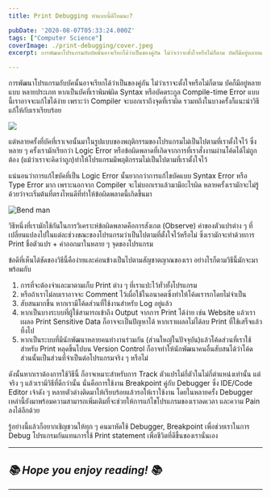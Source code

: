 ```yaml
---
title: Print Debugging ทำแบบนี้ดีไหมนะ?

pubDate: '2020-08-07T05:33:24.000Z'
tags: ["Computer Science"]
coverImage: ./print-debugging/cover.jpeg
excerpt: การพัฒนาโปรแกรมกับบัคนั้นอาจเรียกได้ว่าเป็นของคู่กัน ไม่ว่าเราจะตั้งใจหรือไม่ก็ตาม บัคก็มีอยู่หลายแบบ หลายประเภท หากเป็นบัคที่เราพิมพ์ผิด Syntax หรือบัคตระกูล Compile-time Error แบบนี้เราอาจจะแก้ไขได้ง่าย เพราะว่า Compiler จะบอกเราถึงจุดที่เราผิด รวมทถึงในบางครั้งก็แนะนำวิธีแก้ให้กับเราเรียบร้อย

---
```


การพัฒนาโปรแกรมกับบัคนั้นอาจเรียกได้ว่าเป็นของคู่กัน ไม่ว่าเราจะตั้งใจหรือไม่ก็ตาม บัคก็มีอยู่หลายแบบ หลายประเภท หากเป็นบัคที่เราพิมพ์ผิด Syntax หรือบัคตระกูล Compile-time Error แบบนี้เราอาจจะแก้ไขได้ง่าย เพราะว่า Compiler จะบอกเราถึงจุดที่เราผิด รวมทถึงในบางครั้งก็แนะนำวิธีแก้ให้กับเราเรียบร้อย

![](https://images.unsplash.com/photo-1543285198-3af15c4592ce?ixlib=rb-1.2.1&amp;q=80&amp;fm=jpg&amp;crop=entropy&amp;cs=tinysrgb&amp;w=2000&amp;fit=max&amp;ixid=eyJhcHBfaWQiOjExNzczfQ)

แต่หลายครั้งที่บัคที่เราเจอนั้นมาในรูปแบบของพฤติกรรมของโปรแกรมไม่เป็นไปตามที่เราตั้งใจไว้ ซึ่งหลาย ๆ ครั้งเรามักเรียกว่า Logic Error หรือข้อผิดพลาดที่เกิดจากการที่เราสั่งงานผ่านโค้ดได้ไม่ถูกต้อง (แม้ว่าเราจะคิดว่าถูก)​ ทำให้โปรแกรมมีพฤติกรรมไม่เป็นไปตามที่เราตั้งใจไว้

แน่นอนว่าการแก้ไขบัคที่เป็น Logic Error นั้นยากกว่าการแก้ไขบัคแบบ Syntax Error หรือ Type Error มาก เพราะนอกจาก Compiler จะไม่บอกเราแล้วมามีอะไรผิด หลายครั้งเรามักจะไม่รู้ด้วยว่าจะเริ่มต้นที่ตรงไหนดีที่ทำให้ข้อผิดพลาดนี้เกิดขึ้นมา

![Bend man](https://images.unsplash.com/photo-1490127252417-7c393f993ee4?ixlib=rb-1.2.1&amp;q=80&amp;fm=jpg&amp;crop=entropy&amp;cs=tinysrgb&amp;w=2000&amp;fit=max&amp;ixid=eyJhcHBfaWQiOjExNzczfQ)

วิธีหนึ่งที่เรามักใช้กันในการวิเคราะห์ข้อผิดพลาดคือการสังเกต (Observe) ค่าของตัวแปรต่าง ๆ ที่เปลี่ยนแปลงไปในแต่ละช่วงขณะของโปรแกรมว่าเป็นไปตามที่ตั้งใจไว้หรือไม่ ซึ่งเรามักจะทำด้วยการ Print ชื่อตัวแปร + ค่าออกมาในหลาย ๆ จุดของโปรแกรม

ข้อดีที่เห็นได้ชัดของวิธีนี้คือง่ายและค่อนข้างเป็นไปตามสัญชาตญาณของเรา อย่างไรก็ตามวิธีนี้มักจะมาพร้อมกับ

1. การที่จะต้องจำและมาตามเก็บ Print ต่าง ๆ ที่เราแปะไว้ทั่วทั้งโปรแกรม
2. หรือถ้าเราไม่ลบเราอาจจะ Comment ไว้เผื่อใช้ในอนาคตซึ่งทำให้โค้ดเรารกโดยไม่จำเป็น
3. สับสนมากขึ้น หากเรามีโค้ดส่วนที่ใช้งานสำหรับ Log อยู่แล้ว
4. หากเป็นบางระบบที่ผู้ใช้สามารถเข้าถึง Output จากการ Print ได้ง่าย เช่น Website แล้วเราเผลอ Print Sensitive Data ก็อาจจะเป็นปัญหาได้ หากเราเผลอไม่ได้ลบ Print ที่ใช้เสร็จแล้วทิ้งไป
5. หากเป็นระบบที่มีนักพัฒนาหลายคนทำงานร่วมกัน (ส่วนใหญ่ในปัจจุบัน)​ แล้วโค้ดส่วนที่เราใช้สำหรับ Print หลุดขึ้นไปบน Version Control ก็อาจทำให้นักพัฒนาคนอื่นสับสนได้ว่าโค้ดส่วนนั้นเป็นส่วนที่จำเป็นต่อโปรแกรมจริง ๆ หรือไม่

ดังนั้นหากเราต้องการใช้วิธีนี้ ก็อาจเหมาะสำหรับการ Track ตัวแปรไม่กี่ตัวในไม่กี่ตำแหน่งเท่านั้น แต่จริง ๆ แล้วเรามีวิธีที่ดีกว่านั้น นั่นคือการใช้งาน Breakpoint คู่กับ Debugger ซึ่ง IDE/Code Editor เจ้าดัง ๆ หลายตัวต่างติดมาให้เรียบร้อยแล้วรอให้เราใช้งาน โดยในหลายครั้ง Debugger เหล่านี้ยังมาพร้อมความสามารถเพิ่มเติมที่จะช่วยให้การแก้ไขโปรแกรมของเราลดเวลา และความ Pain ลงได้อีกด้วย

รู้อย่างนี้แล้วก็อยากเชิญชวนให้ทุก ๆ คนมาหัดใช้ Debugger, Breakpoint เพื่อช่วยเราในการ Debug โปรแกรมกันแทนการใช้ Print statement เพื่อชีวิตที่ดีขึ้นของเรานั่นเอง

---

## *📚 Hope you enjoy reading! 📚*

---
